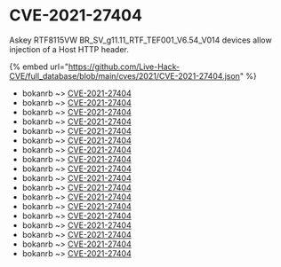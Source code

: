 # CVE-2021-27404

Askey RTF8115VW BR_SV_g11.11_RTF_TEF001_V6.54_V014 devices allow injection of a Host HTTP header.

{% embed url="https://github.com/Live-Hack-CVE/full_database/blob/main/cves/2021/CVE-2021-27404.json" %}


* bokanrb ~> [CVE-2021-27404](https://www.alice-snow.ru/2021/database/cve-2021-27404/cve-2021-27404-bokanrb)
* bokanrb ~> [CVE-2021-27404](https://www.alice-snow.ru/2021/database/cve-2021-27404/cve-2021-27404-bokanrb)
* bokanrb ~> [CVE-2021-27404](https://www.alice-snow.ru/2021/database/cve-2021-27404/cve-2021-27404-bokanrb)
* bokanrb ~> [CVE-2021-27404](https://www.alice-snow.ru/2021/database/cve-2021-27404/cve-2021-27404-bokanrb)
* bokanrb ~> [CVE-2021-27404](https://www.alice-snow.ru/2021/database/cve-2021-27404/cve-2021-27404-bokanrb)
* bokanrb ~> [CVE-2021-27404](https://www.alice-snow.ru/2021/database/cve-2021-27404/cve-2021-27404-bokanrb)
* bokanrb ~> [CVE-2021-27404](https://www.alice-snow.ru/2021/database/cve-2021-27404/cve-2021-27404-bokanrb)
* bokanrb ~> [CVE-2021-27404](https://www.alice-snow.ru/2021/database/cve-2021-27404/cve-2021-27404-bokanrb)
* bokanrb ~> [CVE-2021-27404](https://www.alice-snow.ru/2021/database/cve-2021-27404/cve-2021-27404-bokanrb)
* bokanrb ~> [CVE-2021-27404](https://www.alice-snow.ru/2021/database/cve-2021-27404/cve-2021-27404-bokanrb)
* bokanrb ~> [CVE-2021-27404](https://www.alice-snow.ru/2021/database/cve-2021-27404/cve-2021-27404-bokanrb)
* bokanrb ~> [CVE-2021-27404](https://www.alice-snow.ru/2021/database/cve-2021-27404/cve-2021-27404-bokanrb)
* bokanrb ~> [CVE-2021-27404](https://www.alice-snow.ru/2021/database/cve-2021-27404/cve-2021-27404-bokanrb)
* bokanrb ~> [CVE-2021-27404](https://www.alice-snow.ru/2021/database/cve-2021-27404/cve-2021-27404-bokanrb)
* bokanrb ~> [CVE-2021-27404](https://www.alice-snow.ru/2021/database/cve-2021-27404/cve-2021-27404-bokanrb)
* bokanrb ~> [CVE-2021-27404](https://www.alice-snow.ru/2021/database/cve-2021-27404/cve-2021-27404-bokanrb)
* bokanrb ~> [CVE-2021-27404](https://www.alice-snow.ru/2021/database/cve-2021-27404/cve-2021-27404-bokanrb)
* bokanrb ~> [CVE-2021-27404](https://www.alice-snow.ru/2021/database/cve-2021-27404/cve-2021-27404-bokanrb)